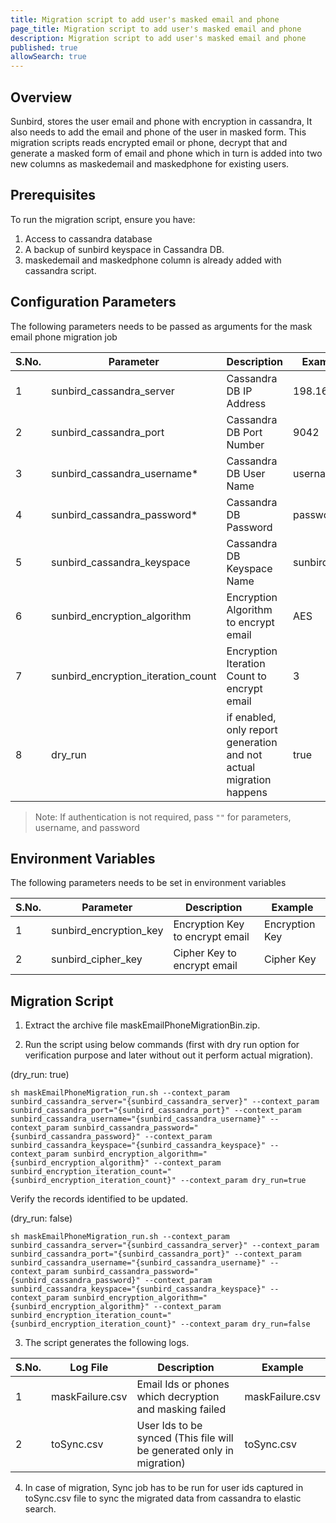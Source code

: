 ```yaml
---
title: Migration script to add user's masked email and phone
page_title: Migration script to add user's masked email and phone
description: Migration script to add user's masked email and phone
published: true
allowSearch: true
---
```


## Overview
Sunbird, stores the user email and phone with encryption in cassandra, It also needs to add the email and phone of the user in masked form. This migration scripts reads encrypted email or phone, decrypt that and generate a masked form of email and phone which in turn is added into two new columns as maskedemail and maskedphone for existing users.

## Prerequisites

To run the migration script, ensure you have:

1. Access to cassandra database
2. A backup of sunbird keyspace in Cassandra DB.
3. maskedemail and maskedphone column is already added with cassandra script.

## Configuration Parameters
The following parameters needs to be passed as arguments for the mask email phone migration job

 S.No. | Parameter | Description | Example 
-------|-----------|-------------|---------
1 | sunbird_cassandra_server | Cassandra DB IP Address| 198.168.1.1
2 | sunbird_cassandra_port | Cassandra DB Port Number | 9042 
3 | sunbird_cassandra_username* | Cassandra DB User Name | username 
4 | sunbird_cassandra_password* | Cassandra DB Password | password 
5 | sunbird_cassandra_keyspace  | Cassandra DB Keyspace Name | sunbird 
6 | sunbird_encryption_algorithm  | Encryption Algorithm to encrypt email | AES 
7 | sunbird_encryption_iteration_count  | Encryption Iteration Count to encrypt email | 3 
8 | dry_run  | if enabled, only report generation and not actual migration happens | true
 

> Note: If authentication is not required, pass `""` for parameters, username, and password

## Environment Variables
The following parameters needs to be set in environment variables

 S.No. | Parameter | Description | Example 
-------|-----------|-------------|---------
1 | sunbird_encryption_key | Encryption Key to encrypt email | Encryption Key
2 | sunbird_cipher_key | Cipher Key to encrypt email | Cipher Key 

## Migration Script

1. Extract the archive file maskEmailPhoneMigrationBin.zip.

2. Run the script using below commands (first with dry run option for verification purpose and later without out it perform actual migration).

(dry_run: true)
``` 
sh maskEmailPhoneMigration_run.sh --context_param sunbird_cassandra_server="{sunbird_cassandra_server}" --context_param sunbird_cassandra_port="{sunbird_cassandra_port}" --context_param sunbird_cassandra_username="{sunbird_cassandra_username}" --context_param sunbird_cassandra_password="{sunbird_cassandra_password}" --context_param sunbird_cassandra_keyspace="{sunbird_cassandra_keyspace}" --context_param sunbird_encryption_algorithm="{sunbird_encryption_algorithm}" --context_param sunbird_encryption_iteration_count="{sunbird_encryption_iteration_count}" --context_param dry_run=true
```

Verify the records identified to be updated.

(dry_run: false)  
``` 
sh maskEmailPhoneMigration_run.sh --context_param sunbird_cassandra_server="{sunbird_cassandra_server}" --context_param sunbird_cassandra_port="{sunbird_cassandra_port}" --context_param sunbird_cassandra_username="{sunbird_cassandra_username}" --context_param sunbird_cassandra_password="{sunbird_cassandra_password}" --context_param sunbird_cassandra_keyspace="{sunbird_cassandra_keyspace}" --context_param sunbird_encryption_algorithm="{sunbird_encryption_algorithm}" --context_param sunbird_encryption_iteration_count="{sunbird_encryption_iteration_count}" --context_param dry_run=false
```

3. The script generates the following logs.

 S.No. | Log File | Description | Example 
-------|-----------|-------------|---------
1 | maskFailure.csv | Email Ids or phones which decryption and masking failed | maskFailure.csv
2 | toSync.csv | User Ids to be synced (This file will be generated only in migration) | toSync.csv 

4. In case of migration, Sync job has to be run for user ids captured in toSync.csv file to sync the migrated data from cassandra to elastic search.